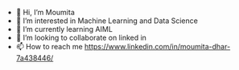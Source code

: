 - 👋 Hi, I’m Moumita
- 👀 I’m interested in Machine Learning and Data Science
- 🌱 I’m currently learning AIML 
- 💞️ I’m looking to collaborate on linked in
- 📫 How to reach me https://www.linkedin.com/in/moumita-dhar-7a438446/

<!---
mail2moumitadhar/mail2moumitadhar is a ✨ special ✨ repository because its `README.md` (this file) appears on your GitHub profile.
You can click the Preview link to take a look at your changes.
--->
